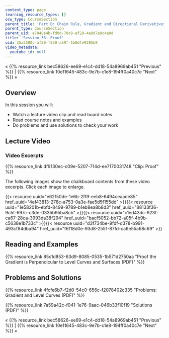 ```yaml
---
content_type: page
learning_resource_types: []
ocw_type: CourseSection
parent_title: 'Part B: Chain Rule, Gradient and Directional Derivatives'
parent_type: CourseSection
parent_uid: e7048e4b-fd0d-70c8-ef29-4e9d7a9c4a9d
title: 'Session 36: Proof'
uid: 35a3500c-af50-f550-a59f-1b0dfe9285b9
video_metadata:
  youtube_id: null
---
```


« {{% resource_link bec58626-ee69-e1c4-dd18-54a8969ab451 "Previous" %}} | {{% resource_link 10e11645-483c-9e7b-c1e8-194ff0a40c7e "Next" %}} »

Overview
--------

In this session you will:

*   Watch a lecture video clip and read board notes
*   Read course notes and examples
*   Do problems and use solutions to check your work

Lecture Video
-------------

### Video Excerpts

{{% resource_link df9130ec-c09e-5207-714d-ee7170031748 "Clip: Proof" %}}

The following images show the chalkboard contents from these video excerpts. Click each image to enlarge.

{{< resource uuid="e62f50de-1e6b-2ff9-eeb8-6494ceaade85" href_uuid="4ef43813-278c-a753-0a3e-fae5d5f155dd" >}}{{< resource uuid="1e58201b-ebfd-8499-9789-b1eb8ea8b8d3" href_uuid="88133f36-9c5f-697c-c3de-0335b95ba8cb" >}}{{< resource uuid="c1ed43dc-923f-ca67-28ca-3993da38f294" href_uuid="bacf5052-bb72-a05f-4b9b-c5638e1b733c" >}}{{< resource uuid="d3f734be-9fdf-d378-b991-493cf84dba94" href_uuid="f6f18d0e-93d8-2551-87fd-ca9e55a68c69" >}}

Reading and Examples
--------------------

{{% resource_link 85c1d853-63d9-8085-0535-1b571d2750aa "Proof the Gradient is Perpendicular to Level Curves and Surfaces (PDF)" %}}

Problems and Solutions
----------------------

{{% resource_link 4fcfe6b7-f2d0-54c0-656c-f2078402c335 "Problems: Gradient and Level Curves (PDF)" %}}

{{% resource_link 7a59a42c-f041-1e76-9aac-046b33f10f19 "Solutions (PDF)" %}}

« {{% resource_link bec58626-ee69-e1c4-dd18-54a8969ab451 "Previous" %}} | {{% resource_link 10e11645-483c-9e7b-c1e8-194ff0a40c7e "Next" %}} »